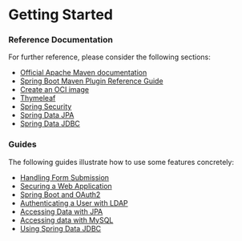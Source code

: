 # Getting Started

### Reference Documentation
For further reference, please consider the following sections:

* [Official Apache Maven documentation](https://maven.apache.org/guides/index.html)
* [Spring Boot Maven Plugin Reference Guide](https://docs.spring.io/spring-boot/docs/3.0.3-SNAPSHOT/maven-plugin/reference/html/)
* [Create an OCI image](https://docs.spring.io/spring-boot/docs/3.0.3-SNAPSHOT/maven-plugin/reference/html/#build-image)
* [Thymeleaf](https://docs.spring.io/spring-boot/docs/3.0.3-SNAPSHOT/reference/htmlsingle/#web.servlet.spring-mvc.template-engines)
* [Spring Security](https://docs.spring.io/spring-boot/docs/3.0.3-SNAPSHOT/reference/htmlsingle/#web.security)
* [Spring Data JPA](https://docs.spring.io/spring-boot/docs/3.0.3-SNAPSHOT/reference/htmlsingle/#data.sql.jpa-and-spring-data)
* [Spring Data JDBC](https://docs.spring.io/spring-boot/docs/3.0.3-SNAPSHOT/reference/htmlsingle/#data.sql.jdbc)

### Guides
The following guides illustrate how to use some features concretely:

* [Handling Form Submission](https://spring.io/guides/gs/handling-form-submission/)
* [Securing a Web Application](https://spring.io/guides/gs/securing-web/)
* [Spring Boot and OAuth2](https://spring.io/guides/tutorials/spring-boot-oauth2/)
* [Authenticating a User with LDAP](https://spring.io/guides/gs/authenticating-ldap/)
* [Accessing Data with JPA](https://spring.io/guides/gs/accessing-data-jpa/)
* [Accessing data with MySQL](https://spring.io/guides/gs/accessing-data-mysql/)
* [Using Spring Data JDBC](https://github.com/spring-projects/spring-data-examples/tree/master/jdbc/basics)

